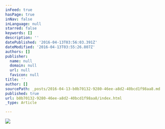 ```yaml
---
inFeed: true
hasPage: true
inNav: false
inLanguage: null
starred: false
keywords: []
description: ''
datePublished: '2016-04-13T03:56:03.391Z'
dateModified: '2016-04-13T03:55:26.807Z'
authors: []
publisher:
  name: null
  domain: null
  url: null
  favicon: null
title: ''
author: []
sourcePath: _posts/2016-04-13-b0b70132-9280-46ee-a8d2-40bcd1f98aa8.md
published: true
url: b0b70132-9280-46ee-a8d2-40bcd1f98aa8/index.html
_type: Article

---
```

![](https://the-grid-user-content.s3-us-west-2.amazonaws.com/7d1c47a6-e0fc-4e17-b410-c14a373d71be.jpg)